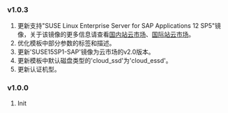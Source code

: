 ### v1.0.3 
 1. 更新支持"SUSE Linux Enterprise Server for SAP Applications 12 SP5"镜像，关于该镜像的更多信息请查看[国内站云市场](https://market.aliyun.com/products/57742013/cmjj00043113.html)、[国际站云市场](https://marketplace.alibabacloud.com/products/56732001/_em_SUSE_em_em_Linux_em_em_Enterprise_em_em_Server_em_for_SAP_Applications_12_SP5-sgcmjj00024959.html)。
 2. 优化模板中部分参数的标签和描述。
 3. 更新'SUSE15SP1-SAP'镜像为云市场的v2.0版本。
 4. 更新模板中默认磁盘类型的'cloud_ssd'为'cloud_essd'。
 5. 更新认证机型。

### v1.0.0
1. Init